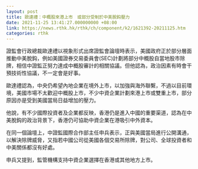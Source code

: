 ```yaml
---
layout: post
title: 歐達禮：中概股來港上市　或部分受制於中美脫鈎壓力
date: 2021-11-25 13:41:27.000000000 +08:00
link: https://news.rthk.hk/rthk/ch/component/k2/1621392-20211125.htm
categories: rthk
---
```


證監會行政總裁歐達禮以視象形式出席證監會論壇時表示，美國政府正於部分層面推動中美脫鈎，例如美國證券交易委員會(SEC)計劃將部分中概股自當地股市除牌，相信中證監正努力達成中概股審計的相關協議。但他認為，政治因素有時會干預技術性協議，不一定會是好事。

歐達禮認為，中央仍希望內地企業在境外上市，以加強與海外聯繫，不過以目前環境，美國市場不太歡迎中概股上市，不少中資企業計劃來港上市或雙重上市，部分原因亦是受到美國當局日益增加的壓力。

他說，有不少國際投資者及企業都反映，香港仍是進入中國的重要渠道，認為在中美脫鈎的政治背景下，香港仍可協助中資企業在港吸引中外資本。

在同一個論壇上，中證監國際合作部主任申兵表示，正與美國當局進行公開溝通，以解決除牌威脅，又指若中國公司從美國各個交易所除牌，對公司、全球投資者和中美關係都沒有好處。

申兵又提到，監管機構支持中資企業選擇在香港或其他地方上市。
